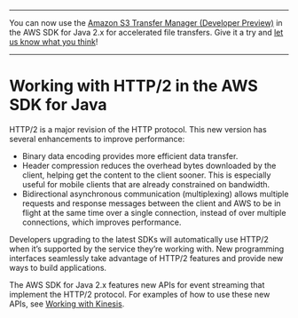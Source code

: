 --------

You can now use the [Amazon S3 Transfer Manager \(Developer Preview\)](https://bit.ly/2WQebiP) in the AWS SDK for Java 2\.x for accelerated file transfers\. Give it a try and [let us know what you think](https://bit.ly/3zT1YYM)\!

--------

# Working with HTTP/2 in the AWS SDK for Java<a name="http2"></a>

HTTP/2 is a major revision of the HTTP protocol\. This new version has several enhancements to improve performance:
+ Binary data encoding provides more efficient data transfer\.
+ Header compression reduces the overhead bytes downloaded by the client, helping get the content to the client sooner\. This is especially useful for mobile clients that are already constrained on bandwidth\.
+ Bidirectional asynchronous communication \(multiplexing\) allows multiple requests and response messages between the client and AWS to be in flight at the same time over a single connection, instead of over multiple connections, which improves performance\.

Developers upgrading to the latest SDKs will automatically use HTTP/2 when it’s supported by the service they’re working with\. New programming interfaces seamlessly take advantage of HTTP/2 features and provide new ways to build applications\.

The AWS SDK for Java 2\.x features new APIs for event streaming that implement the HTTP/2 protocol\. For examples of how to use these new APIs, see [Working with Kinesis](examples-kinesis.md)\.
